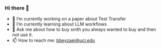 ### Hi there 👋

- 🔭 I’m currently working on a paper about Test Transfer
- 🌱 I’m currently learning about LLM workflows
- 💬 Ask me about how to buy smth you always wanted to buy and then not use it.
- 📫 How to reach me: bbeyzaei@uci.edu
